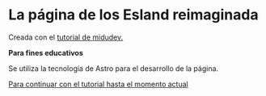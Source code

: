 # La página de los Esland reimaginada
Creada con el [tutorial de midudev.](https://youtu.be/zC1kh0jGOLg?t=0)

**Para fines educativos**

Se utiliza la tecnología de Astro para el desarrollo de la página.

[Para continuar con el tutorial hasta el momento actual](https://youtu.be/zC1kh0jGOLg?t=4313)
